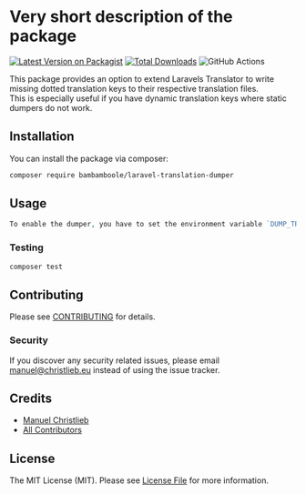 # Very short description of the package

[![Latest Version on Packagist](https://img.shields.io/packagist/v/bambamboole/laravel-translation-dumper.svg?style=flat-square)](https://packagist.org/packages/bambamboole/laravel-translation-dumper)
[![Total Downloads](https://img.shields.io/packagist/dt/bambamboole/laravel-translation-dumper.svg?style=flat-square)](https://packagist.org/packages/bambamboole/laravel-translation-dumper)
![GitHub Actions](https://github.com/bambamboole/laravel-translation-dumper/actions/workflows/main.yml/badge.svg)

This package provides an option to extend Laravels Translator to write missing 
dotted translation keys to their respective translation files.  
This is especially useful if you have dynamic translation keys where static dumpers do not work.

## Installation

You can install the package via composer:

```bash
composer require bambamboole/laravel-translation-dumper
```

## Usage

```php
To enable the dumper, you have to set the environment variable `DUMP_TRANSLATIONS` to `true`.
```

### Testing

```bash
composer test
```

## Contributing

Please see [CONTRIBUTING](CONTRIBUTING.md) for details.

### Security

If you discover any security related issues, please email manuel@christlieb.eu instead of using the issue tracker.

## Credits

-   [Manuel Christlieb](https://github.com/bambamboole)
-   [All Contributors](../../contributors)

## License

The MIT License (MIT). Please see [License File](LICENSE.md) for more information.

